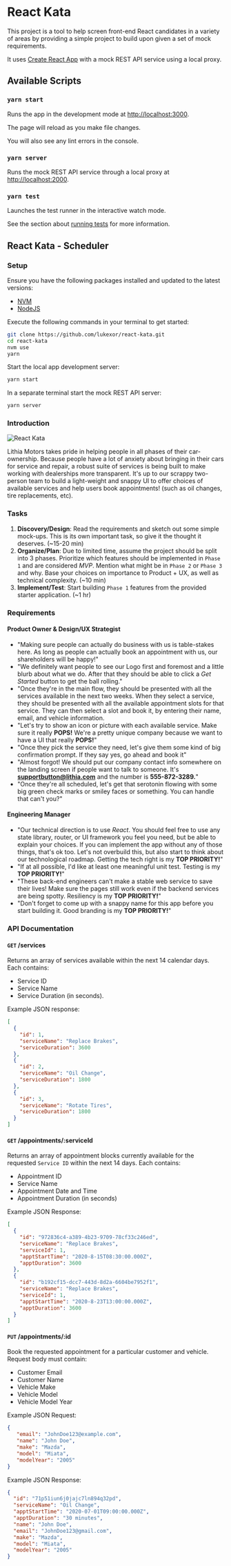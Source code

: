 # React Kata

This project is a tool to help screen front-end React candidates in a variety of
areas by providing a simple project to build upon given a set of mock
requirements.

It uses [Create React App](https://github.com/facebook/create-react-app) with
a mock REST API service using a local proxy.

## Available Scripts

### `yarn start`

Runs the app in the development mode at
[http://localhost:3000](http://localhost:3000).

The page will reload as you make file changes.

You will also see any lint errors in the console.

### `yarn server`

Runs the mock REST API service through a local proxy at
[http://localhost:2000](http://localhost:2000).

### `yarn test`

Launches the test runner in the interactive watch mode.

See the section about [running
tests](https://facebook.github.io/create-react-app/docs/running-tests) for more
information.

## React Kata - Scheduler

### Setup

Ensure you have the following packages installed and updated to the latest
versions:

- [NVM](http://nvm.sh/)
- [NodeJS](https://nodejs.org/en/)

Execute the following commands in your terminal to get started:

```sh
git clone https://github.com/lukexor/react-kata.git
cd react-kata
nvm use
yarn
```

Start the local app development server:

```sh
yarn start
```

In a separate terminal start the mock REST API server:

```sh
yarn server
```

### Introduction

![React Kata](https://github.com/lukexor/react-kata/blob/main/public/logo.png?raw=true)

Lithia Motors takes pride in helping people in all phases of their
car-ownership. Because people have a lot of anxiety about bringing in their cars
for service and repair, a robust suite of services is being built to make
working with dealerships more transparent. It's up to our scrappy
two-person team to build a light-weight and snappy UI to offer choices of
available services and help users book appointments! (such as oil changes, tire
replacements, etc).

### Tasks

1. **Discovery/Design**: Read the requirements and sketch out some simple mock-ups. This
   is its own important task, so give it the thought it deserves. (~15-20 min)
1. **Organize/Plan**: Due to limited time, assume the project should be split into
   3 phases. Prioritize which features should be implemented in `Phase 1` and
   are considered *MVP*. Mention what might be in `Phase 2` or `Phase 3` and why.
   Base your choices on importance to Product + UX, as well as technical
   complexity. (~10 min)
1. **Implement/Test**: Start building `Phase 1` features from the provided starter
   application. (~1 hr)

### Requirements

#### Product Owner & Design/UX Strategist

- "Making sure people can actually do business with us is table-stakes here. As
long as people can actually book an appointment with us, our shareholders will
be happy!"
- "We definitely want people to see our Logo first and foremost and a little blurb
about what we do. After that they should be able to click a *Get Started* button
to get the ball rolling."
- "Once they're in the main flow, they should be presented with all the services
available in the next two weeks. When they select a service, they should be
presented with all the available appointment slots for that service. They can
then select a slot and book it, by entering their name, email, and vehicle
information.
- "Let's try to show an icon or  picture with each available service. Make sure
it really **POPS!** We're a pretty unique company because we want to have a UI that
really **POPS!**"
- "Once they pick the service they need, let's give them some kind of big
confirmation prompt. If they say yes, go ahead and book it"
- "Almost forgot! We should put our company contact info somewhere on the landing
screen if people want to talk to someone. It's **supportbutton@lithia.com** and the
number is **555-872-3289.**"
- "Once they're all scheduled, let's get that serotonin flowing with some big
green check marks or smiley faces or something. You can handle that can't you?"

#### Engineering Manager

- "Our technical direction is to use *React*. You should feel free to use any
  state library, router, or UI framework you feel you need, but be able to
  explain your choices. If you can implement the app without any of those
  things, that's ok too. Let's not overbuild this, but also start to think
  about our technological roadmap. Getting the tech right is my **TOP PRIORITY!**"
- "If at all possible, I'd like at least one meaningful unit test. Testing is
  my **TOP PRIORITY!**"
- "These back-end engineers can't make a stable web service to save their lives!
  Make sure the pages still work even if the backend services are being spotty.
  Resiliency is my **TOP PRIORITY!**"
- "Don't forget to come up with a snappy name for this app before you start
  building it. Good branding is my **TOP PRIORITY!**"

### API Documentation

#### `GET` /services

Returns an array of services available within the next 14 calendar days. Each contains:

- Service ID
- Service Name
- Service Duration (in seconds).

Example JSON response:

```json
[
  {
    "id": 1,
    "serviceName": "Replace Brakes",
    "serviceDuration": 3600
  },
  {
    "id": 2,
    "serviceName": "Oil Change",
    "serviceDuration": 1800
  },
  {
    "id": 3,
    "serviceName": "Rotate Tires",
    "serviceDuration": 1800
  }
]
```

#### `GET` /appointments/:serviceId

Returns an array of appointment blocks currently available for the requested
`Service ID` within the next 14 days. Each contains:

- Appointment ID
- Service Name
- Appointment Date and Time
- Appointment Duration (in seconds)

Example JSON Response:

```json
[
  {
    "id": "972836c4-a389-4b23-9709-78cf33c246ed",
    "serviceName": "Replace Brakes",
    "serviceId": 1,
    "apptStartTime": "2020-8-15T08:30:00.000Z",
    "apptDuration": 3600
  },
  {
    "id": "b192cf15-dcc7-443d-8d2a-6604be7952f1",
    "serviceName": "Replace Brakes",
    "serviceId": 1,
    "apptStartTime": "2020-8-23T13:00:00.000Z",
    "apptDuration": 3600
  }
]
```

#### `PUT` /appointments/:id

Book the requested appointment for a particular customer and vehicle. Request
body must contain:

- Customer Email
- Customer Name
- Vehicle Make
- Vehicle Model
- Vehicle Model Year

Example JSON Request:

```json
{
   "email": "JohnDoe123@example.com",
   "name": "John Doe",
   "make": "Mazda",
   "model": "Miata",
   "modelYear": "2005"
}
```

Example JSON Response:

```json
{
  "id": "71p51iun6j0jajc7ln894q32pd",
  "serviceName": "Oil Change",
  "apptStartTime": "2020-07-01T09:00:00.000Z",
  "apptDuration": "30 minutes",
  "name": "John Doe",
  "email": "JohnDoe123@gmail.com",
  "make": "Mazda",
  "model": "Miata",
  "modelYear": "2005"
}
```
